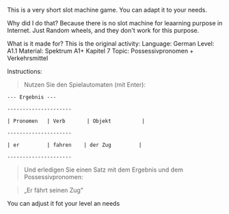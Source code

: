 This is a very short slot machine game. You can adapt it to your needs.

Why did I do that? Because there is no slot machine for leaarning purpose in Internet. Just Random wheels, and they don't work for this purpose.

What is it made for? This is the original activity:
Language: German
Level: A1.1
Material: Spektrum A1+ Kapitel 7
Topic: Possessivpronomen + Verkehrsmittel

Instructions:

> Nutzen Sie den Spielautomaten (mit Enter):

`--- Ergebnis ---`

`---------------------`

`| Pronomen   | Verb       | Objekt          |`

`---------------------`

`| er         | fahren    | der Zug         |`

`---------------------`

> Und erledigen Sie einen Satz mit dem Ergebnis und dem Possessivpronomen:

> „Er fährt seinen Zug”

You can adjust it fot your level an needs
